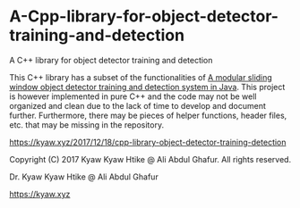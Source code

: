 # A-Cpp-library-for-object-detector-training-and-detection
A C++ library for object detector training and detection 

This C++ library has a subset of the functionalities of [A modular sliding window object detector training and detection system in Java](https://github.com/Kyaw-Kyaw-Htike/A-modular-sliding-window-object-detector-training-and-detection-system-in-Java). This project is however implemented in pure C++ and the code may not be well organized and clean due to the lack of time to develop and document further. Furthermore, there may be pieces of helper functions, header files, etc. that may be missing in the repository.

https://kyaw.xyz/2017/12/18/cpp-library-object-detector-training-detection

Copyright (C) 2017 Kyaw Kyaw Htike @ Ali Abdul Ghafur. All rights reserved.



Dr. Kyaw Kyaw Htike @ Ali Abdul Ghafur



https://kyaw.xyz
